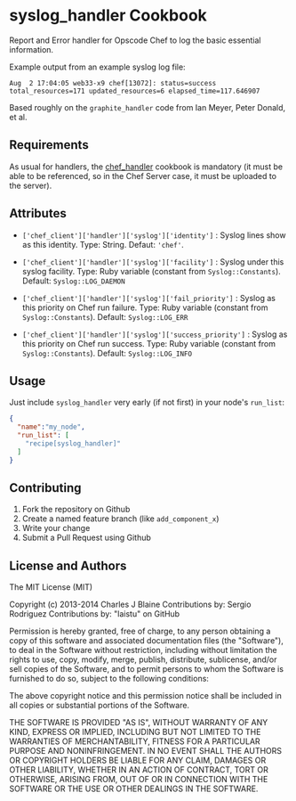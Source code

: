 syslog_handler Cookbook
=======================

Report and Error handler for Opscode Chef to log the basic essential information.

Example output from an example syslog log file:

```
Aug  2 17:04:05 web33-x9 chef[13072]: status=success total_resources=171 updated_resources=6 elapsed_time=117.646907
```

Based roughly on the `graphite_handler` code from Ian Meyer, Peter Donald, et al.

Requirements
------------

As usual for handlers, the [chef_handler](http://community.opscode.com/cookbooks/chef_handler) cookbook is mandatory (it must be able to be referenced, so in the Chef Server case, it must be uploaded to the server).

Attributes
----------

* `['chef_client']['handler']['syslog']['identity']` : Syslog lines show as this identity. Type: String. Defaut: `'chef'`.

* `['chef_client']['handler']['syslog']['facility']` : Syslog under this syslog facility. Type: Ruby variable (constant from `Syslog::Constants`). Default: `Syslog::LOG_DAEMON`

* `['chef_client']['handler']['syslog']['fail_priority']` : Syslog as this priority on Chef run failure.  Type: Ruby variable (constant from `Syslog::Constants`). Default: `Syslog::LOG_ERR`

* `['chef_client']['handler']['syslog']['success_priority']` : Syslog as this priority on Chef run success. Type: Ruby variable (constant from `Syslog::Constants`). Default: `Syslog::LOG_INFO`

Usage
-----

Just include `syslog_handler` very early (if not first) in your node's `run_list`:

```json
{
  "name":"my_node",
  "run_list": [
    "recipe[syslog_handler]"
  ]
}
```

Contributing
------------

1. Fork the repository on Github
2. Create a named feature branch (like `add_component_x`)
3. Write your change
4. Submit a Pull Request using Github

License and Authors
-------------------

The MIT License (MIT)

Copyright (c) 2013-2014 Charles J Blaine
Contributions by: Sergio Rodriguez
Contributions by: "laistu" on GitHub

Permission is hereby granted, free of charge, to any person obtaining a copy of
this software and associated documentation files (the "Software"), to deal in
the Software without restriction, including without limitation the rights to
use, copy, modify, merge, publish, distribute, sublicense, and/or sell copies of
the Software, and to permit persons to whom the Software is furnished to do so,
subject to the following conditions:

The above copyright notice and this permission notice shall be included in all
copies or substantial portions of the Software.

THE SOFTWARE IS PROVIDED "AS IS", WITHOUT WARRANTY OF ANY KIND, EXPRESS OR
IMPLIED, INCLUDING BUT NOT LIMITED TO THE WARRANTIES OF MERCHANTABILITY, FITNESS
FOR A PARTICULAR PURPOSE AND NONINFRINGEMENT. IN NO EVENT SHALL THE AUTHORS OR
COPYRIGHT HOLDERS BE LIABLE FOR ANY CLAIM, DAMAGES OR OTHER LIABILITY, WHETHER
IN AN ACTION OF CONTRACT, TORT OR OTHERWISE, ARISING FROM, OUT OF OR IN
CONNECTION WITH THE SOFTWARE OR THE USE OR OTHER DEALINGS IN THE SOFTWARE.
